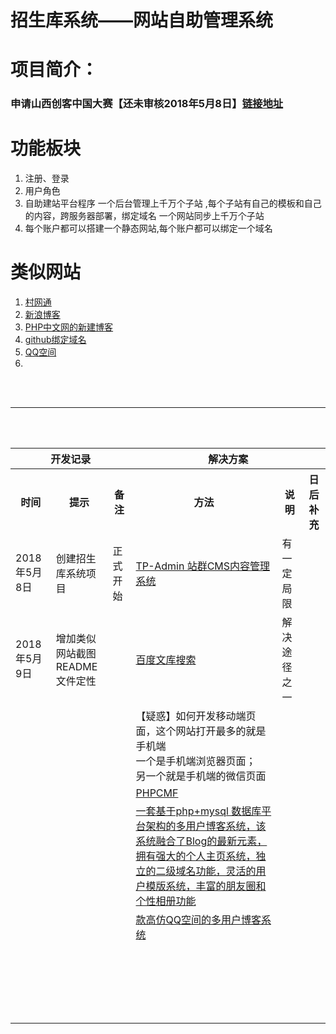# 招生库系统——网站自助管理系统
<h1>项目简介：</h1>
<h3>申请山西创客中国大赛【还未审核2018年5月8日】<a href="http://www.cnmaker.org.cn/account/index.html">链接地址</a></h3>
<p></p>
<h1>功能板块</h1>
<ol>
	<li>注册、登录</li>
	<li>用户角色</li>
	<li>自助建站平台程序 一个后台管理上千万个子站 ,每个子站有自己的模板和自己的内容，跨服务器部署，绑定域名 一个网站同步上千万个子站</li>
	<li>每个账户都可以搭建一个静态网站,每个账户都可以绑定一个域名</li>
</ol>
<h1>类似网站</h1>
<ol>
	<li><a href="https://www.gove.cn/">村网通</a></li>
	<li><a href="">新浪博客</a></li>
	<li><a href="http://www.php.cn/#blog_kaitong">PHP中文网的新建博客</a></li>
	<li><a href="">github绑定域名</a></li>
	<li><a href="">QQ空间</a></li>
	<li><a href=""></a></li>
</ol>
<br/><br/><hr/><br/><br/>
<table>
	<tr>
		<th colspan="3">开发记录</th>
		<th colspan="3">解决方案</th>
	</tr>
	<tr>
		<th>时间</th>
		<th>提示</th>
		<th>备注</th>
		<th>方法</th>
		<th>说明</th>
		<th>日后补充</th>
	</tr>
	<!-- 2018.5.8 -->
	<tr>
		<td>2018年5月8日</td>
		<td>创建招生库系统项目</td>
		<td>正式开始</td>
		<td><a href="http://www.thinkphp.cn/topic/52748.html">TP-Admin 站群CMS内容管理系统</a></td>
		<td>有一定局限</td>
		<td></td>
	</tr>
	<tr>
		<td>2018年5月9日</td>
		<td>增加类似网站截图<br/>README文件定性</td>
		<td></td>
		<td><a href="https://wenku.baidu.com/search?word=%D7%D4%D6%FA%BD%A8%D5%BE%CF%B5%CD%B3&org=0&ie=gbk">百度文库搜索</a></td>
		<td>解决途径之一</td>
		<td></td>
	</tr>
	<tr>
		<td></td>
		<td></td>
		<td></td>
		<td>【疑惑】如何开发移动端页面，这个网站打开最多的就是手机端<br/>一个是手机端浏览器页面；<br/>另一个就是手机端的微信页面</td>
		<td></td>
		<td></td>
	</tr>
	<tr>
		<td></td>
		<td></td>
		<td></td>
		<td><a href="http://www.phpcmf.net/">PHPCMF</a></td>
		<td></td>
		<td></td>
	</tr>
	<tr>
		<td></td>
		<td></td>
		<td></td>
		<td><a href="https://download.csdn.net/download/wenchunhai/505242">一套基于php+mysql 数据库平台架构的多用户博客系统，该系统融合了Blog的最新元素，拥有强大的个人主页系统，独立的二级域名功能，灵活的用户模版系统，丰富的朋友圈和个性相册功能</a></td>
		<td></td>
		<td></td>
	</tr>
	<tr>
		<td></td>
		<td></td>
		<td></td>
		<td><a href="https://download.csdn.net/download/errole/1507580">款高仿QQ空间的多用户博客系统</a></td>
		<td></td>
		<td></td>
	</tr>
	<tr>
		<td></td>
		<td></td>
		<td></td>
		<td></td>
		<td></td>
		<td></td>
	</tr>
	<tr>
		<td></td>
		<td></td>
		<td></td>
		<td></td>
		<td></td>
		<td></td>
	</tr>
	<tr>
		<td></td>
		<td></td>
		<td></td>
		<td></td>
		<td></td>
		<td></td>
	</tr>
	<tr>
		<td></td>
		<td></td>
		<td></td>
		<td></td>
		<td></td>
		<td></td>
	</tr>
	<tr>
		<td></td>
		<td></td>
		<td></td>
		<td></td>
		<td></td>
		<td></td>
	</tr>
	<tr>
		<td></td>
		<td></td>
		<td></td>
		<td></td>
		<td></td>
		<td></td>
	</tr>
	<tr>
		<td></td>
		<td></td>
		<td></td>
		<td></td>
		<td></td>
		<td></td>
	</tr>
	<tr>
		<td></td>
		<td></td>
		<td></td>
		<td></td>
		<td></td>
		<td></td>
	</tr>
	<tr>
		<td></td>
		<td></td>
		<td></td>
		<td></td>
		<td></td>
		<td></td>
	</tr>
	<tr>
		<td></td>
		<td></td>
		<td></td>
		<td></td>
		<td></td>
		<td></td>
	</tr>
	<tr>
		<td></td>
		<td></td>
		<td></td>
		<td></td>
		<td></td>
		<td></td>
	</tr>
	<tr>
		<td></td>
		<td></td>
		<td></td>
		<td></td>
		<td></td>
		<td></td>
	</tr>
	<tr>
		<td></td>
		<td></td>
		<td></td>
		<td></td>
		<td></td>
		<td></td>
	</tr>
	<tr>
		<td></td>
		<td></td>
		<td></td>
		<td></td>
		<td></td>
		<td></td>
	</tr>
	<tr>
		<td></td>
		<td></td>
		<td></td>
		<td></td>
		<td></td>
		<td></td>
	</tr>
	<tr>
		<td></td>
		<td></td>
		<td></td>
		<td></td>
		<td></td>
		<td></td>
	</tr>
	<tr>
		<td></td>
		<td></td>
		<td></td>
		<td></td>
		<td></td>
		<td></td>
	</tr>
	<tr>
		<td></td>
		<td></td>
		<td></td>
		<td></td>
		<td></td>
		<td></td>
	</tr>
	<tr>
		<td></td>
		<td></td>
		<td></td>
		<td></td>
		<td></td>
		<td></td>
	</tr>
	<tr>
		<td></td>
		<td></td>
		<td></td>
		<td></td>
		<td></td>
		<td></td>
	</tr>
	<tr>
		<td></td>
		<td></td>
		<td></td>
		<td></td>
		<td></td>
		<td></td>
	</tr>




</table>
